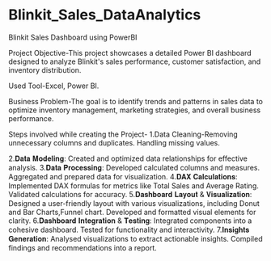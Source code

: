 # Blinkit_Sales_DataAnalytics
Blinkit Sales Dashboard using PowerBI

Project Objective-This project showcases a detailed Power BI dashboard designed to analyze Blinkit's sales performance, customer satisfaction, and inventory distribution.

Used Tool-﻿Excel, Power BI.

Business Problem-The goal is to identify trends and patterns in sales data to optimize inventory management, marketing strategies, and overall business performance.

Steps involved while creating the Project-
1.Data Cleaning-Removing unnecessary columns and duplicates.
                Handling missing values.

2.𝐃𝐚𝐭𝐚 𝐌𝐨𝐝𝐞𝐥𝐢𝐧𝐠: Created and optimized data relationships for effective analysis.
3.𝐃𝐚𝐭𝐚 𝐏𝐫𝐨𝐜𝐞𝐬𝐬𝐢𝐧𝐠: Developed calculated columns and measures.
                 Aggregated and prepared data for visualization.
4.𝐃𝐀𝐗 𝐂𝐚𝐥𝐜𝐮𝐥𝐚𝐭𝐢𝐨𝐧𝐬: Implemented DAX formulas for metrics like Total Sales and Average Rating. Validated calculations for accuracy.
5.𝐃𝐚𝐬𝐡𝐛𝐨𝐚𝐫𝐝 𝐋𝐚𝐲𝐨𝐮𝐭 & 𝐕𝐢𝐬𝐮𝐚𝐥𝐢𝐳𝐚𝐭𝐢𝐨𝐧: Designed a user-friendly layout with various visualizations, including Donut and Bar Charts,Funnel chart. Developed and formatted visual elements for clarity.
6.𝐃𝐚𝐬𝐡𝐛𝐨𝐚𝐫𝐝 𝐈𝐧𝐭𝐞𝐠𝐫𝐚𝐭𝐢𝐨𝐧 & 𝐓𝐞𝐬𝐭𝐢𝐧𝐠: Integrated components into a cohesive dashboard. Tested for functionality and interactivity.
7.𝐈𝐧𝐬𝐢𝐠𝐡𝐭𝐬 𝐆𝐞𝐧𝐞𝐫𝐚𝐭𝐢𝐨𝐧: Analysed visualizations to extract actionable insights. Compiled findings and recommendations into a report.




